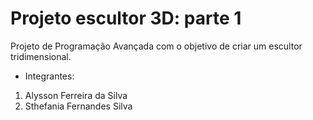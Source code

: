# Projeto escultor 3D: parte 1
 Projeto de Programação Avançada com o objetivo de criar um escultor tridimensional.

- Integrantes:
1. Alysson Ferreira da Silva
2. Sthefania Fernandes Silva

